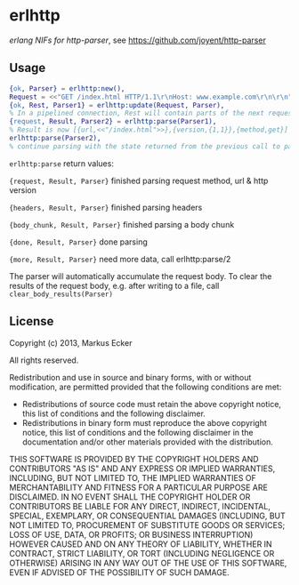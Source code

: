 erlhttp
================================

*erlang NIFs for http-parser*, see https://github.com/joyent/http-parser


Usage
-------------------------

```erlang
{ok, Parser} = erlhttp:new(),
Request = <<"GET /index.html HTTP/1.1\r\nHost: www.example.com\r\n\r\n">>,
{ok, Rest, Parser1} = erlhttp:update(Request, Parser), 
% In a pipelined connection, Rest will contain parts of the next request 
{request, Result, Parser2} = erlhttp:parse(Parser1),
% Result is now [{url,<<"/index.html">>},{version,{1,1}},{method,get}]
erlhttp:parse(Parser2),
% continue parsing with the state returned from the previous call to parse
```

```erlhttp:parse``` return values:

```{request, Result, Parser}``` finished parsing request method, url & http version

```{headers, Result, Parser}``` finished parsing headers

```{body_chunk, Result, Parser}``` finished parsing a body chunk

```{done, Result, Parser}``` done parsing

```{more, Result, Parser}``` need more data, call erlhttp:parse/2

The parser will automatically accumulate the request body. To clear the results of the request body, e.g. after writing to a file, call ```clear_body_results(Parser)```

License
-------------------------
Copyright (c) 2013, Markus Ecker

All rights reserved.

Redistribution and use in source and binary forms, with or without modification, are permitted provided that the following conditions are met:

- Redistributions of source code must retain the above copyright notice, this list of conditions and the following disclaimer.
- Redistributions in binary form must reproduce the above copyright notice, this list of conditions and the following disclaimer in the documentation and/or other materials provided with the distribution.

THIS SOFTWARE IS PROVIDED BY THE COPYRIGHT HOLDERS AND CONTRIBUTORS "AS IS" AND ANY EXPRESS OR IMPLIED WARRANTIES, INCLUDING, BUT NOT LIMITED TO, THE IMPLIED WARRANTIES OF MERCHANTABILITY AND FITNESS FOR A PARTICULAR PURPOSE ARE DISCLAIMED. IN NO EVENT SHALL THE COPYRIGHT HOLDER OR CONTRIBUTORS BE LIABLE FOR ANY DIRECT, INDIRECT, INCIDENTAL, SPECIAL, EXEMPLARY, OR CONSEQUENTIAL DAMAGES (INCLUDING, BUT NOT LIMITED TO, PROCUREMENT OF SUBSTITUTE GOODS OR SERVICES; LOSS OF USE, DATA, OR PROFITS; OR BUSINESS INTERRUPTION) HOWEVER CAUSED AND ON ANY THEORY OF LIABILITY, WHETHER IN CONTRACT, STRICT LIABILITY, OR TORT (INCLUDING NEGLIGENCE OR OTHERWISE) ARISING IN ANY WAY OUT OF THE USE OF THIS SOFTWARE, EVEN IF ADVISED OF THE POSSIBILITY OF SUCH DAMAGE.



